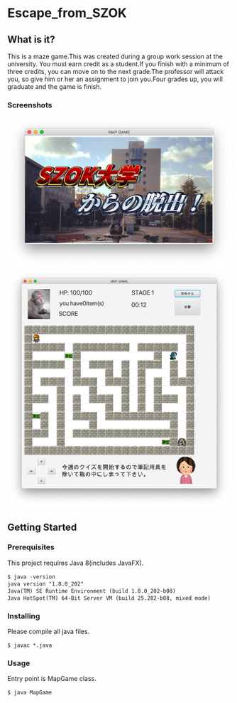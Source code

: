 # Escape_from_SZOK

## What is it?

This is a maze game.This was created during a group work session at the university.
You must earn credit as a student.If you finish with a minimum of three credits, you can move on to the next grade.The professor will attack you, so give him or her an assignment to join you.Four grades up, you will graduate and the game is finish.

### Screenshots

![title_image](./screenshots/title.png)
![gameplay_image](./screenshots/gameplay.png)


## Getting Started

### Prerequisites

This project requires Java 8(includes JavaFX).

```
$ java -version
java version "1.8.0_202"
Java(TM) SE Runtime Environment (build 1.8.0_202-b08)
Java HotSpot(TM) 64-Bit Server VM (build 25.202-b08, mixed mode)
```

### Installing 

Please compile all java files.

```
$ javac *.java
```

### Usage

Entry point is MapGame class.

```
$ java MapGame
```

